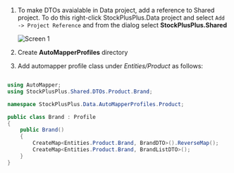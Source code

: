 1. To make DTOs avaialable in Data project, add a reference to Shared project. To do this right-click StockPlusPlus.Data project and select `Add -> Project Reference` and from the dialog select **StockPlusPlus.Shared**

    ![Screen 1](/quick-start/images/Data-3.png)

2. Create **AutoMapperProfiles** directory
3. Add automapper profile class under *Entities/Product* as follows:

```C#

using AutoMapper;
using StockPlusPlus.Shared.DTOs.Product.Brand;

namespace StockPlusPlus.Data.AutoMapperProfiles.Product;

public class Brand : Profile
{
    public Brand()
    {
        CreateMap<Entities.Product.Brand, BrandDTO>().ReverseMap();
        CreateMap<Entities.Product.Brand, BrandListDTO>();
    }
}

```